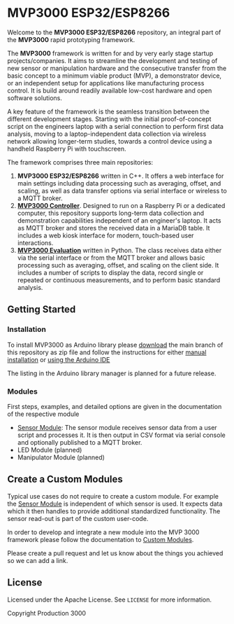# MVP3000 ESP32/ESP8266

Welcome to the **MVP3000 ESP32/ESP8266** repository, an integral part of the **MVP3000** rapid prototyping framework.

The **MVP3000** framework is written for and by very early stage startup projects/companies. It aims to streamline the development and testing of new sensor or manipulation hardware and the consecutive transfer from the basic concept to a minimum viable product (MVP), a demonstrator device, or an independent setup for applications like manufacturing process control. It is build around readily available low-cost hardware and open software solutions.

A key feature of the framework is the seamless transition between the different development stages. Starting with the initial proof-of-concept script on the engineers laptop with a serial connection to perform first data analysis, moving to a laptop-independent data collection via wireless network allowing longer-term studies, towards a control device using a handheld Raspberry Pi with touchscreen.

The framework comprises three main repositories:
1.  **MVP3000 ESP32/ESP8266** written in C++. It offers a web interface for main settings including data processing such as averaging, offset, and scaling, as well as data transfer options via serial interface or wireless to a MQTT broker.
2.  **[MVP3000 Controller](https://github.com/Production3000/mvp3000controller)**. Designed to run on a Raspberry Pi or a dedicated computer, this repository supports long-term data collection and demonstration capabilities independent of an engineer's laptop. It acts as MQTT broker and stores the received data in a MariaDB table. It includes a web kiosk interface for modern, touch-based user interactions.
3.  **[MVP3000 Evaluation](https://github.com/Production3000/mvp3000evaluation)** written in Python. The class receives data either via the serial interface or from the MQTT broker and allows basic processing such as averaging, offset, and scaling on the client side. It includes a number of scripts to display the data, record single or repeated or continuous measurements, and to perform basic standard analysis.


## Getting Started

### Installation

To install MVP3000 as Arduino library please [download](https://github.com/Production3000/mvp3000esp/archive/refs/heads/main.zip) the main branch of this repository as zip file and follow the instructions for either [manual installation](https://docs.arduino.cc/software/ide-v1/tutorials/installing-libraries/#manual-installation) or [using the Arduino IDE](https://docs.arduino.cc/software/ide-v1/tutorials/installing-libraries/#importing-a-zip-library)
 
The listing in the Arduino library manager is planned for a future release.

### Modules

First steps, examples, and detailed options are given in the documentation of the respective module

 *  [Sensor Module](/doc/sensor_module.md): The sensor module receives sensor data from a user script and processes it. It is then output in CSV format via serial console and optionally published to a MQTT broker.
 *  LED Module (planned)
 *  Manipulator Module (planned)


## Create a Custom Modules

Typical use cases do not require to create a custom module. For example the [Sensor Module](/doc/sensor_module.md) is independent of which sensor is used. It expects data which it then handles to provide additional standardized functionality. The sensor read-out is part of the custom user-code.

In order to develop and integrate a new module into the MVP 3000 framework please follow the documentation to [Custom Modules](/doc/custom_modules.md). 

Please create a pull request and let us know about the things you achieved so we can add a link.


## License

Licensed under the Apache License. See `LICENSE` for more information.

Copyright Production 3000
